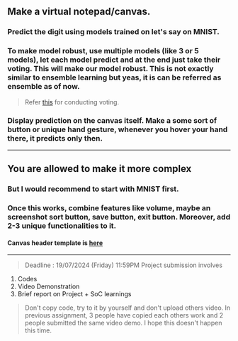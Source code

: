 ## Make a virtual notepad/canvas.
### Predict the digit using models trained on let's say on MNIST.
### To make model robust, use multiple models (like 3 or 5 models), let each model predict and at the end just take their voting. This will make our model robust. This is not exactly similar to ensemble learning but yeas, it is can be referred as ensemble as of now.
> Refer [this](https://github.com/shoryasethia/Virtual_Notepad/blob/main/Week6/voting.ipynb) for conducting voting.
### Display prediction on the canvas itself. Make a some sort of button or unique hand gesture, whenever you hover your hand there, it predicts only then.
__________________________________
## You are allowed to make it more complex
### But I would recommend to start with MNIST first.
### Once this works, combine features like volume, maybe an screenshot sort button, save button, exit button. Moreover, add 2-3 unique functionalities to it.
#### Canvas header template is [here](https://github.com/shoryasethia/Virtual_Notepad/tree/main/Week6/Project/VLPD-Notepad)
__________________________________
> Deadline : 19/07/2024 (Friday) 11:59PM
Project submission involves
1. Codes
2. Video Demonstration
3. Brief report on Project + SoC learnings
> Don't copy code, try to it by yourself and don't upload others video. In previous assignment, 3 people have copied each others work and 2 people submitted the same video demo. I hope this doesn't happen this time. 

